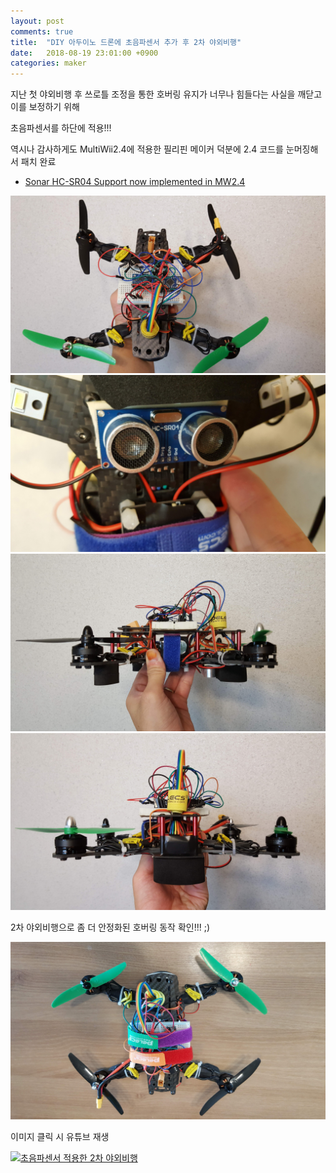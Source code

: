 ```yaml
---
layout: post
comments: true
title:  "DIY 아두이노 드론에 초음파센서 추가 후 2차 야외비행"
date:   2018-08-19 23:01:00 +0900
categories: maker
---
```

지난 첫 야외비행 후 쓰로틀 조정을 통한 호버링 유지가 너무나 힘들다는 사실을 깨닫고 이를 보정하기 위해

초음파센서를 하단에 적용!!!

역시나 감사하게도 MultiWii2.4에 적용한 필리핀 메이커 덕분에 2.4 코드를 눈머징해서 패치 완료

- [Sonar HC-SR04 Support now implemented in MW2.4](http://www.multiwii.com/forum/viewtopic.php?t=6282)

![초음파센서 배선 적용 후 상부](/assets/20180816_025935.png)
![하부 초음파센서 설치 위치](/assets/20180816_025945.png)
![초음파센서 적용 후 측면](/assets/20180816_025952.png)
![수신기 고정을 위해 절연테이프 적용한 후면](/assets/20180816_030015.png)

2차 야외비행으로 좀 더 안정화된 호버링 동작 확인!!! ;)

![초음파센서 고려해 찍찍이 고정](/assets/20180819_134023.png)

이미지 클릭 시 유튜브 재생

[![초음파센서 적용한 2차 야외비행](http://img.youtube.com/vi/v8UkYDHHhgw/0.jpg)](https://www.youtube.com/watch?v=v8UkYDHHhgw "초음파센서 적용한 2차 야외비행")

